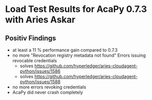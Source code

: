 # Load Test Results for AcaPy 0.7.3 with Aries Askar
## Positiv Findings
- at least a 11 % performance gain compared to 0.7.3
- no more "Revocation registry metadata not found" Errors issuing revocable credentials
  - solves https://github.com/hyperledger/aries-cloudagent-python/issues/1586
  - solves https://github.com/hyperledger/aries-cloudagent-python/issues/1588 
- no more errors revoking credentials
- AcaPy did never crash completely